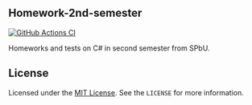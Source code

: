 ## Homework-2nd-semester
[![GitHub Actions CI](https://github.com/bulat-tsydendorzhiev/Homework-2nd-semester/actions/workflows/ci.yml/badge.svg)](https://github.com/bulat-tsydendorzhiev/Homework-2nd-semester/actions/workflows/ci.yml)

Homeworks and tests on C# in second semester from SPbU.

## License
Licensed under the [MIT License](https://opensource.org/licenses/MIT). See the `LICENSE` for more information.